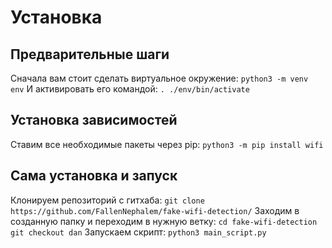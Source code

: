 # Установка
## Предварительные шаги
Сначала вам стоит сделать виртуальное окружение:
`python3 -m venv env`
И активировать его командой:
`. ./env/bin/activate`
## Установка зависимостей
Ставим все необходимые пакеты через pip:
`python3 -m pip install wifi`
## Сама установка и запуск
Клонируем репозиторий с гитхаба:
`git clone https://github.com/FallenNephalem/fake-wifi-detection/`
Заходим в созданную папку и переходим в нужную ветку:
`cd fake-wifi-detection`
`git checkout dan`
Запускаем скрипт:
`python3 main_script.py`
